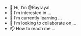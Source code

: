 - 👋 Hi, I’m @Rayrayal
- 👀 I’m interested in ...
- 🌱 I’m currently learning ...
- 💞️ I’m looking to collaborate on ...
- 📫 How to reach me ...

<!---
Rayrayal/Rayrayal is a ✨ special ✨ repository because its `README.md` (this file) appears on your GitHub profile.
You can click the Preview link to take a look at your changes.
--->
